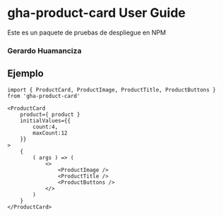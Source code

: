 # gha-product-card User Guide

Este es un paquete de pruebas de despliegue en NPM

### Gerardo Huamanciza

## Ejemplo

```
import { ProductCard, ProductImage, ProductTitle, ProductButtons } from 'gha-product-card'
```

```
<ProductCard
    product={ product }            
    initialValues={{
        count:4,
        maxCount:12
    }}
>
    {
        ( args ) => (
            <>
                <ProductImage />
                <ProductTitle />
                <ProductButtons />
            </>
        ) 
    }
</ProductCard>
```

